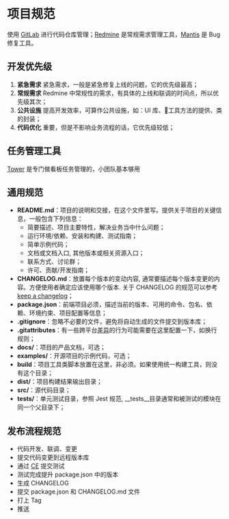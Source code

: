 # 项目规范

使用 [GitLab](http://10.100.21.13/) 进行代码仓库管理；[Redmine](http://10.100.21.13:8882/redmine) 是常规需求管理工具，[Mantis](http://10.100.23.1:35116/mantis/my_view_page.php) 是 Bug 修复工具。  

## 开发优先级
1. **紧急需求** 紧急需求，一般是紧急修复上线的问题，它的优先级最高；
2. **常规需求** Redmine 中常规性的需求，有具体的上线和联调的时间点，所以优先级其次；
3. **公共设施** 提高开发效率，可算作公共设施，如：UI 库、工具方法的提供、类的封装；
4. **代码优化** 重要，但是不影响业务流程的话，它优先级较低；

## 任务管理工具
[Tower](https://tower.im) 是专门做看板任务管理的，小团队基本够用

## 通用规范
- **README.md**：项目的说明和交接，在这个文件里写。提供关于项目的关键信息，一般包含下列信息：
  - 简要描述、项目主要特性，解决业务当中什么问题；
  - 运行环境/依赖、安装和构建、测试指南；
  - 简单示例代码；
  - 文档或文档入口, 其他版本或相关资源入口；
  - 联系方式、讨论群；
  - 许可、贡献/开发指南；
- **CHANGELOG.md**：放置每个版本的变动内容, 通常要描述每个版本变更的内容。方便使用者确定应该使用哪个版本. 关于 CHANGELOG 的规范可以参考 [keep a changelog](https://keepachangelog.com/en/1.0.0/)；
- **package.json**：前端项目必须，描述当前的版本、可用的命令、包名、依赖、环境约束、项目配置等信息；
- **.gitignore**：忽略不必要的文件，避免将自动生成的文件提交到版本库；
- **.gitattributes**：有一些跨平台[差异](https://git-scm.com/book/zh/v1/自定义-Git-Git属性)的行为可能需要在这里配置一下，如换行规则；
- **docs/**：项目的产品文档，可选；
- **examples/**：开源项目的示例代码，可选；
- **build**：项目工具类脚本放置在这里，非必须。如果使用统一构建工具，则没有这个目录；
- **dist/**：项目构建结果输出目录；
- **src/**：源代码目录；
- **tests/**：单元测试目录，参照 Jest 规范, __tests__目录通常和被测试的模块在同一个父目录下；

## 发布流程规范
- 代码开发、联调、变更
- 提交代码变更到远程版本库
- 通过 [CE](https://www.cnblogs.com/zhengyun_ustc/p/ce.html) 提交测试
- 测试完成提升 package.json 中的版本
- 生成 CHANGELOG
- 提交 package.json 和 CHANGELOG.md 文件
- 打上 Tag
- 推送
